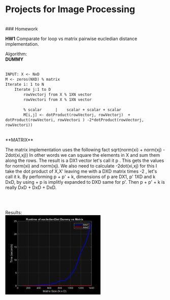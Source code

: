 # Projects for Image Processing 
<br>
### Homework

**HW1**
Comparate for loop vs matrix pairwise eucledian distance implementation.

Algorithm:
<br>
 **DUMMY** 
  ```

  INPUT: X <- NxD
  M <- zeros(NXD) % matrix
  Iterate i: 1 to N
      Iterate j:1 to D
          rowVectorj from X % 1XN vector
          rowVectori from X % 1XN vector

          % scalar      |    scalar + scalar + scalar 
          M[i,j] <- dotProduct(rowVectorj, rowVectorj)  + dotProduct(rowVectori, rowVectori ) -2*dotProduct(rowVectorj, rowVectori))  
  ```
<br>
**MATRIX**
  
   The matrix implementation uses the following fact sqrt(norm(xi) + norm(xj) - 2dot(xi,xj))
  In other words we can square the elements in X and sum them along the rows. The result is a DX1 vector let's call it p . This gets the values for norm(xi) and norm(xj).
  We also need to calculate -2dot(xi,xj) for this I take the dot product of X,X' leaving me with a DXD matrix times -2 , let's call it k.
  By performing p + p' +  k, dimensions of p are DX1, p' 1XD and k DxD, by using + p is implitly expanded to DXD same for p'. Then p + p' + k is really DxD + DxD + DxD.

<br>
<br>


Results:
<br>
<img alt="Runtime_of_eucledianDistDummy_vs_Matrix.png" src="https://github.com/jonss0777/Image-Processing-CSCI367/blob/455a972d1550ef46538ec79f658d61b36e7d91af/Runtime_of_eucledianDistDummy_vs_Matrix.png" width="300" height="250">

    


